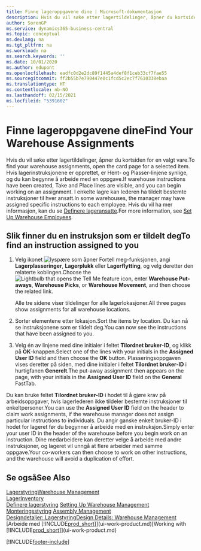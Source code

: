 ```yaml
---
title: Finne lageroppgavene dine | Microsoft-dokumentasjon
description: Hvis du vil søke etter lagertildelinger, åpner du kortsiden for en valgt vare. Hvis lagerinstruksjonene er opprettet, er Hent- og Plasser-linjene synlige, og du kan begynne å arbeide med en oppgave. I enkelte lagre kan lederen ha tildelt bestemte instruksjoner til hver ansatt.
author: SorenGP
ms.service: dynamics365-business-central
ms.topic: conceptual
ms.devlang: na
ms.tgt_pltfrm: na
ms.workload: na
ms.search.keywords: ''
ms.date: 10/01/2020
ms.author: edupont
ms.openlocfilehash: eadfc0d2e2dc89f1445a4def8f1ceb33cf7fae55
ms.sourcegitcommit: ff2b55b7e790447e0c1fcd5c2ec7f7610338ebaa
ms.translationtype: HT
ms.contentlocale: nb-NO
ms.lasthandoff: 02/15/2021
ms.locfileid: "5391602"
---
```

# <a name="find-your-warehouse-assignments"></a><span data-ttu-id="1ce68-105">Finne lageroppgavene dine</span><span class="sxs-lookup"><span data-stu-id="1ce68-105">Find Your Warehouse Assignments</span></span>
<span data-ttu-id="1ce68-106">Hvis du vil søke etter lagertildelinger, åpner du kortsiden for en valgt vare.</span><span class="sxs-lookup"><span data-stu-id="1ce68-106">To find your warehouse assignments, open the card page for a selected item.</span></span> <span data-ttu-id="1ce68-107">Hvis lagerinstruksjonene er opprettet, er Hent- og Plasser-linjene synlige, og du kan begynne å arbeide med en oppgave.</span><span class="sxs-lookup"><span data-stu-id="1ce68-107">If warehouse instructions have been created, Take and Place lines are visible, and you can begin working on an assignment.</span></span> <span data-ttu-id="1ce68-108">I enkelte lagre kan lederen ha tildelt bestemte instruksjoner til hver ansatt.</span><span class="sxs-lookup"><span data-stu-id="1ce68-108">In some warehouses, the manager may have assigned specific instructions to each employee.</span></span> <span data-ttu-id="1ce68-109">Hvis du vil ha mer informasjon, kan du se [Definere lageransatte](warehouse-how-to-set-up-warehouse-employees.md).</span><span class="sxs-lookup"><span data-stu-id="1ce68-109">For more information, see [Set Up Warehouse Employees](warehouse-how-to-set-up-warehouse-employees.md).</span></span>

## <a name="to-find-an-instruction-assigned-to-you"></a><span data-ttu-id="1ce68-110">Slik finner du en instruksjon som er tildelt deg</span><span class="sxs-lookup"><span data-stu-id="1ce68-110">To find an instruction assigned to you</span></span>  
1.  <span data-ttu-id="1ce68-111">Velg ikonet ![lyspære som åpner Fortell meg-funksjonen](media/ui-search/search_small.png "Fortell hva du vil gjøre"), angi **Lagerplasseringer**, **Lagerplukk** eller **Lagerflytting**, og velg deretter den relaterte koblingen.</span><span class="sxs-lookup"><span data-stu-id="1ce68-111">Choose the ![Lightbulb that opens the Tell Me feature](media/ui-search/search_small.png "Tell me what you want to do") icon, enter **Warehouse Put-aways**, **Warehouse Picks**, or **Warehouse Movement**, and then choose the related link.</span></span>

    <span data-ttu-id="1ce68-112">Alle tre sidene viser tildelinger for alle lagerlokasjoner.</span><span class="sxs-lookup"><span data-stu-id="1ce68-112">All three pages show assignments for all warehouse locations.</span></span>  

2. <span data-ttu-id="1ce68-113">Sorter elementene etter lokasjon.</span><span class="sxs-lookup"><span data-stu-id="1ce68-113">Sort the items by location.</span></span> <span data-ttu-id="1ce68-114">Du kan nå se instruksjonene som er tildelt deg.</span><span class="sxs-lookup"><span data-stu-id="1ce68-114">You can now see the instructions that have been assigned to you.</span></span>  
3. <span data-ttu-id="1ce68-115">Velg én av linjene med dine initialer i feltet **Tilordnet bruker-ID**, og klikk på **OK**-knappen.</span><span class="sxs-lookup"><span data-stu-id="1ce68-115">Select one of the lines with your initials in the **Assigned User ID** field and then choose the **OK** button.</span></span> <span data-ttu-id="1ce68-116">Plasseringsoppgaven vises deretter på siden, med dine initialer i feltet **Tilordnet bruker-ID** i hurtigfanen **Generelt**.</span><span class="sxs-lookup"><span data-stu-id="1ce68-116">The put-away assignment then appears on the page, with your initials in the **Assigned User ID** field on the **General** FastTab.</span></span>  

<span data-ttu-id="1ce68-117">Du kan bruke feltet **Tilordnet bruker-ID** i hodet til å gjøre krav på arbeidsoppgaver, hvis lagerlederen ikke tildeler bestemte instruksjoner til enkeltpersoner.</span><span class="sxs-lookup"><span data-stu-id="1ce68-117">You can use the **Assigned User ID** field on the header to claim work assignments, if the warehouse manager does not assign particular instructions to individuals.</span></span> <span data-ttu-id="1ce68-118">Du angir ganske enkelt bruker-ID i hodet for lageret før du begynner å arbeide med en instruksjon.</span><span class="sxs-lookup"><span data-stu-id="1ce68-118">Simply enter your user ID in the header of the warehouse before you begin work on an instruction.</span></span> <span data-ttu-id="1ce68-119">Dine medarbeidere kan deretter velge å arbeide med andre instruksjoner, og lageret vil unngå at flere arbeider med samme oppgave.</span><span class="sxs-lookup"><span data-stu-id="1ce68-119">Your co-workers can then choose to work on other instructions, and the warehouse will avoid a duplication of effort.</span></span>  

## <a name="see-also"></a><span data-ttu-id="1ce68-120">Se også</span><span class="sxs-lookup"><span data-stu-id="1ce68-120">See Also</span></span>  
[<span data-ttu-id="1ce68-121">Lagerstyring</span><span class="sxs-lookup"><span data-stu-id="1ce68-121">Warehouse Management</span></span>](warehouse-manage-warehouse.md)  
[<span data-ttu-id="1ce68-122">Lager</span><span class="sxs-lookup"><span data-stu-id="1ce68-122">Inventory</span></span>](inventory-manage-inventory.md)  
<span data-ttu-id="1ce68-123">[Definere lagerstyring](warehouse-setup-warehouse.md)   </span><span class="sxs-lookup"><span data-stu-id="1ce68-123">[Setting Up Warehouse Management](warehouse-setup-warehouse.md)   </span></span>  
<span data-ttu-id="1ce68-124">[Monteringsstyring](assembly-assemble-items.md)  </span><span class="sxs-lookup"><span data-stu-id="1ce68-124">[Assembly Management](assembly-assemble-items.md)  </span></span>  
[<span data-ttu-id="1ce68-125">Designdetaljer: Lagerstyring</span><span class="sxs-lookup"><span data-stu-id="1ce68-125">Design Details: Warehouse Management</span></span>](design-details-warehouse-management.md)  
<span data-ttu-id="1ce68-126">[Arbeide med [!INCLUDE[prod_short](includes/prod_short.md)]](ui-work-product.md)</span><span class="sxs-lookup"><span data-stu-id="1ce68-126">[Working with [!INCLUDE[prod_short](includes/prod_short.md)]](ui-work-product.md)</span></span> 


[!INCLUDE[footer-include](includes/footer-banner.md)]